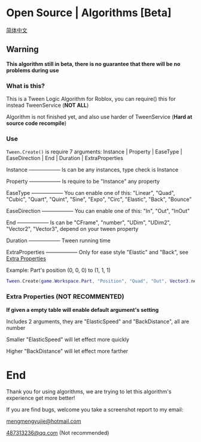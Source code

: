 # Open Source | Algorithms [Beta]

[简体中文](https://github.com/Verycuteabbey/Algorithms/blob/main/README_CN.md)

## Warning
**This algorithm still in beta, there is no guarantee that there will be no problems during use**
### What is this?
This is a Tween Logic Algorithm for Roblox, you can require() this for instead TweenService (**NOT ALL**)

Algorithm is not finished yet, and also use harder of TweenService (**Hard at source code recompile**)
### Use
`Tween.Create()` is require 7 arguments:
Instance | Property | EaseType | EaseDirection | End | Duration | ExtraProperties

Instance —————— Is can be any instances, type check is Instance

Property —————— Is require to be "Instance" any property

EaseType —————— You can enable one of this: "Linear", "Quad", "Cubic", "Quart", "Quint", "Sine", "Expo", "Circ", "Elastic", "Back", "Bounce"

EaseDirection —————— You can enable one of this: "In", "Out", "InOut"

End —————— Is can be "CFrame", "number", "UDim", "UDim2", "Vector2", "Vector3", depend on your tween property

Duration —————— Tween running time

ExtraProperties —————— Only for ease style "Elastic" and "Back", see [Extra Properties](https://github.com/Verycuteabbey/Algorithms/blob/main/README.md#extra-properties-not-recommented)

Example: Part's position (0, 0, 0) to (1, 1, 1)
```lua
Tween.Create(game.Workspace.Part, "Position", "Quad", "Out", Vector3.new(1, 1, 1), 1, {});
```
### Extra Properties (**NOT RECOMMENTED**)
**If given a empty table will enable default argument's setting**

Includes 2 arguments, they are "ElasticSpeed" and "BackDistance", all are number

Smaller "ElasticSpeed" will let effect more quickly

Higher "BackDistance" will let effect more farther
# End
Thank you for using algorithms, we are trying to let this algorithm's experience get more better!

If you are find bugs, welcome you take a screenshot report to my email:

mengmengyujie@hotmail.com

487313236@qq.com (Not recommended)
